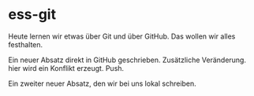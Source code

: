 # ess-git

Heute lernen wir etwas über Git und über GitHub.
Das wollen wir alles festhalten.

Ein neuer Absatz direkt in GitHub geschrieben. Zusätzliche Veränderung.
hier wird ein Konflikt erzeugt. Push.

Ein zweiter neuer Absatz, den wir bei uns lokal schreiben.
